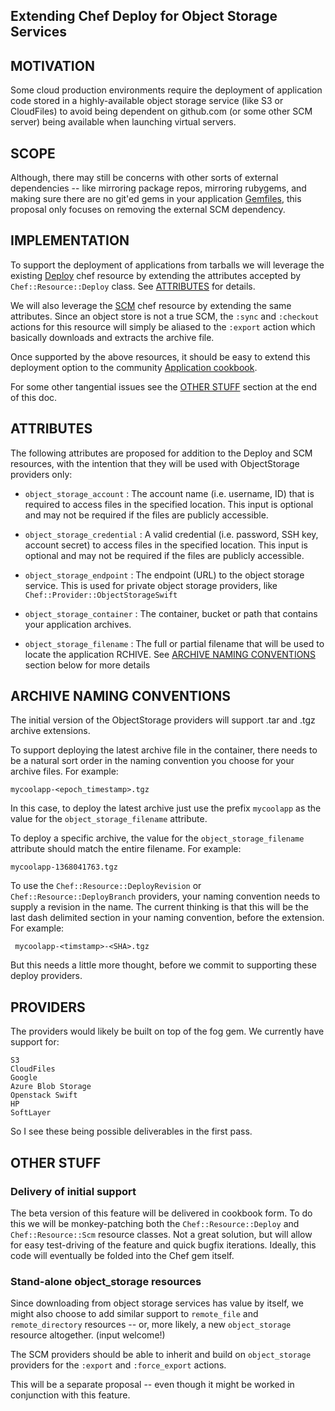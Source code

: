 ## Extending Chef Deploy for Object Storage Services


## MOTIVATION
Some cloud production environments require the deployment of application code stored in a highly-available object storage service (like S3 or CloudFiles) to avoid being dependent on github.com (or some other SCM server) being available when launching virtual servers.

## SCOPE
Although, there may still be concerns with other sorts of external dependencies -- like mirroring package repos, mirroring rubygems, and making sure there are no git'ed gems in your application [Gemfiles](http://gembundler.com/v1.3/gemfile.html), this proposal only focuses on removing the external SCM dependency.


## IMPLEMENTATION
To support the deployment of applications from tarballs we will leverage the existing [Deploy](http://docs.opscode.com/resource_deploy.html) chef resource by extending the attributes accepted by ```Chef::Resource::Deploy``` class. See [ATTRIBUTES](#attributes) for details. 

We will also leverage the [SCM](http://docs.opscode.com/resource_scm.html) chef resource by extending the same attributes.  Since an object store is not a true SCM, the ```:sync``` and ```:checkout``` actions for this resource will simply be aliased to the ```:export``` action which basically downloads and extracts the archive file.

Once supported by the above resources, it should be easy to extend this deployment option to the community [Application cookbook](http://community.opscode.com/cookbooks/application).

For some other tangential issues see the [OTHER STUFF](#other-stuff) section at the end of this doc.


## ATTRIBUTES
The following attributes are proposed for addition to the Deploy and SCM resources, with the intention that they will be used with ObjectStorage providers only:

* ```object_storage_account```  :  The account name (i.e. username, ID) that is required to access files in the specified location. This input is optional and may not be required if the files are publicly accessible.

* ```object_storage_credential``` : A valid credential (i.e. password, SSH key, account secret) to access files in the specified location. This input is optional and may not be required if the files are publicly accessible.

* ```object_storage_endpoint``` : The endpoint (URL) to the object storage service.  This is used for private object storage providers, like ```Chef::Provider::ObjectStorageSwift```

* ```object_storage_container``` : The container, bucket or path that contains your application archives.

* ```object_storage_filename``` : The full or partial filename that will be used to locate the application RCHIVE. See [ARCHIVE NAMING CONVENTIONS](#archive-naming-conventions) section below for more details

## ARCHIVE NAMING CONVENTIONS

The initial version of the ObjectStorage providers will support .tar and .tgz archive extensions.

To support deploying the latest archive file in the container, there needs to be a natural sort order in the naming convention you choose for your archive files. For example: 
  
    mycoolapp-<epoch_timestamp>.tgz
  
In this case, to deploy the latest archive just use the prefix ```mycoolapp``` as the value for the ```object_storage_filename``` attribute.

To deploy a specific archive, the value for the ```object_storage_filename``` attribute should match the entire filename.  For example:  

    mycoolapp-1368041763.tgz

To use the ```Chef::Resource::DeployRevision``` or ```Chef::Resource::DeployBranch``` providers, your naming convention needs to supply a revision in the name.  The current thinking is that this will be the last dash delimited section in your naming convention, before the extension.  For example:

     mycoolapp-<timstamp>-<SHA>.tgz
     
But this needs a little more thought, before we commit to supporting these deploy providers.


## PROVIDERS
The providers would likely be built on top of the fog gem.  We currently have support for:

    S3
    CloudFiles
    Google
    Azure Blob Storage
    Openstack Swift
    HP
    SoftLayer

So I see these being possible deliverables in the first pass.


## OTHER STUFF

### Delivery of initial support
The beta version of this feature will be delivered in cookbook form.  To do this we will be monkey-patching both the ```Chef::Resource::Deploy``` and ```Chef::Resource::Scm``` resource classes.  Not a great solution, but will allow for easy test-driving of the feature and quick bugfix iterations.  Ideally, this code will eventually be folded into the Chef gem itself.

### Stand-alone object_storage resources
Since downloading from object storage services has value by itself, we might also choose to add similar support to ```remote_file``` and ```remote_directory``` resources -- or, more likely, a new ```object_storage``` resource altogether.  (input welcome!)

The SCM providers should be able to inherit and build on ```object_storage``` providers for the ```:export``` and ```:force_export``` actions.

This will be a separate proposal -- even though it might be worked in conjunction with this feature.